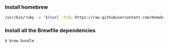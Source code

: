 ### Install homebrew

```sh
/usr/bin/ruby -e "$(curl -fsSL https://raw.githubusercontent.com/Homebrew/install/master/install)"
```
### Install all the Brewfile dependencies

```sh
$ brew bundle

```
